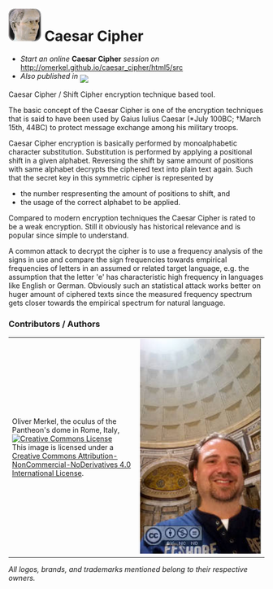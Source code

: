 <img alt="Caesar Cipher" width="64" src="html5/src/img/icons/caesar-64.png" /> Caesar Cipher
=============

* _Start an online_ __Caesar Cipher__ _session on_ http://omerkel.github.io/caesar_cipher/html5/src
* <em>Also published in</em> <a href="https://marketplace.firefox.com/app/caesar-cipher"><img align="middle" width="150px" src="https://marketplace.cdn.mozilla.net/media/fireplace/img/pretty/marketplace_logo.png" /></a>

Caesar Cipher / Shift Cipher encryption technique based tool.

The basic concept of the Caesar Cipher is one of the encryption techniques
that is said to have been used by Gaius Iulius Caesar (*July 100BC; &dagger;March
15th, 44BC) to protect message exchange among his military troops.

Caesar Cipher encryption is basically performed by monoalphabetic character
substitution. Substitution is performed by applying a positional shift
in a given alphabet. Reversing the shift by same amount of positions with
same alphabet decrypts the ciphered text into plain text again.
Such that the secret key in this symmetric cipher is represented by

* the number respresenting the amount of positions to shift, and
* the usage of the correct alphabet to be applied.

Compared to modern encryption techniques the Caesar Cipher is rated
to be a weak encryption. Still it obviously has historical relevance
and is popular since simple to understand.

A common attack to decrypt the cipher is to use a frequency analysis
of the signs in use and compare the sign frequencies towards empirical
frequencies of letters in an assumed or related target language, e.g.
the assumption that the letter 'e' has characteristic high frequency
in languages like English or German. Obviously such an statistical
attack works better on huger amount of ciphered texts since the
measured frequency spectrum gets closer towards the empirical spectrum
for natural language.

### Contributors / Authors

<table>
  <tr>
    <td><p>Oliver Merkel, the oculus of the Pantheon's
      dome in Rome, Italy,<br /><a rel="license" href="http://creativecommons.org/licenses/by-nc-nd/4.0/"><img alt="Creative Commons License" style="border-width:0" src="http://i.creativecommons.org/l/by-nc-nd/4.0/88x31.png" /></a><br />This image is licensed under a <a rel="license" href="http://creativecommons.org/licenses/by-nc-nd/4.0/">Creative Commons Attribution-NonCommercial-NoDerivatives 4.0 International License</a>.    
    </p>
    </td>
    <td style='max-width: 180px; width: 50%;'><img width="100%" ondragstart="return false;" alt="Oliver Merkel, Creative Commons License, This image is licensed under a Creative Commons Attribution-NonCommercial-NoDerivatives 4.0 International License." src="html5/src/img/20150528_oliver-rome.jpg" /></td>
  </tr>
</table>

_All logos, brands, and trademarks mentioned belong to their respective owners._
